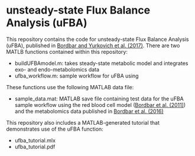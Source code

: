 # unsteady-state Flux Balance Analysis (uFBA)

This repository contains the code for unsteady-state Flux Balance Analysis (uFBA), published in [Bordbar and Yurkovich et al. (2017)](http://www.nature.com/articles/srep46249). There are two MATLB functions contained within this repository:
- buildUFBAmodel.m: takes steady-state metabolic model and integrates exo- and endo-metabolomics data
- ufba_workflow.m: sample workflow for uFBA using 

These functions use the following MATLAB data file:
- sample_data.mat: MATLAB save file containing test data for the uFBA sample workflow using the red blood cell model ([Bordbar et al. (2011)](https://bmcsystbiol.biomedcentral.com/articles/10.1186/1752-0509-5-110)) and the metabolomics data published in [Bordbar et al. (2016)](http://onlinelibrary.wiley.com/doi/10.1111/trf.13460/abstract)

This repository also includes a MATLAB-generated tutorial that demonstrates use of the uFBA function:
- ufba_tutorial.mlx
- ufba_tutorial.pdf
